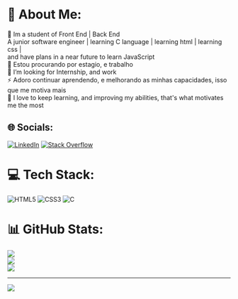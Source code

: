 # 💫 About Me:
🔭 Im a student of Front End | Back End<br>A junior software engineer | learning C language | learning html | learning css |<br>and have plans in a near future to learn JavaScript<br>👯 Estou procurando por estagio, e trabalho<br>🤝 I’m looking for Internship, and work<br>⚡ Adoro continuar aprendendo, e melhorando as minhas capacidades, isso<br>que me motiva mais<br>💬 I love to keep learning, and improving my abilities, that's what motivates me the most


## 🌐 Socials:
[![LinkedIn](https://img.shields.io/badge/LinkedIn-%230077B5.svg?logo=linkedin&logoColor=white)](https://www.linkedin.com/in/felipelopesgon%C3%A7alves/) [![Stack Overflow](https://img.shields.io/badge/-Stackoverflow-FE7A16?logo=stack-overflow&logoColor=white)](https://stackoverflow.com/users/23770573/felipe-lopes-gon%c3%a7alves) 

# 💻 Tech Stack:
![HTML5](https://img.shields.io/badge/html5-%23E34F26.svg?style=for-the-badge&logo=html5&logoColor=white) ![CSS3](https://img.shields.io/badge/css3-%231572B6.svg?style=for-the-badge&logo=css3&logoColor=white) ![C](https://img.shields.io/badge/c-%2300599C.svg?style=for-the-badge&logo=c&logoColor=white)
# 📊 GitHub Stats:
![](https://github-readme-stats.vercel.app/api?username=felipelopesgoncalves&theme=radical&hide_border=false&include_all_commits=false&count_private=false)<br/>
![](https://github-readme-streak-stats.herokuapp.com/?user=felipelopesgoncalves&theme=radical&hide_border=false)<br/>
![](https://github-readme-stats.vercel.app/api/top-langs/?username=felipelopesgoncalves&theme=radical&hide_border=false&include_all_commits=false&count_private=false&layout=compact)

---
[![](https://visitcount.itsvg.in/api?id=felipelopesgoncalves&icon=0&color=0)](https://visitcount.itsvg.in)

<!-- Proudly created with GPRM ( https://gprm.itsvg.in ) -->
